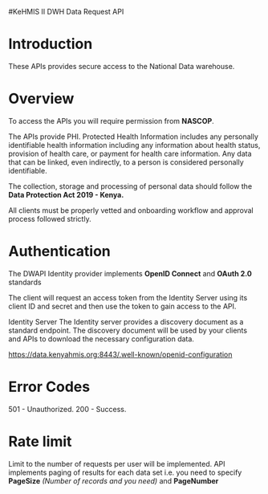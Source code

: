 #KeHMIS II DWH Data Request API
# Introduction
These APIs provides secure access to the National Data warehouse.

# Overview
To access the APIs you will require permission from **NASCOP**.

The APIs provide PHI. Protected Health Information includes any personally identifiable health information including any information about health status, provision of health care, or payment for health care  information.
Any data that can be linked, even indirectly, to a person is considered personally identifiable.

The collection, storage and processing of personal data should follow the **Data Protection Act 2019 - Kenya.**

All clients must be properly vetted and onboarding workflow and approval process followed strictly.

# Authentication
The DWAPI Identity provider implements **OpenID Connect** and **OAuth 2.0** standards

The client will request an access token from the Identity Server using its client ID and secret and then use the token to gain access to the API.

Identity Server
The Identity server provides a discovery document as a standard endpoint.  The discovery document will be used by your clients and APIs to download the necessary configuration data.

https://data.kenyahmis.org:8443/.well-known/openid-configuration


# Error Codes
501 - Unauthorized.
200 - Success.

# Rate limit
Limit to the number of requests per user will be implemented.
API implements paging of results for each data set i.e. you need to specify 
**PageSize** _(Number of records and you need)_ and **PageNumber**
